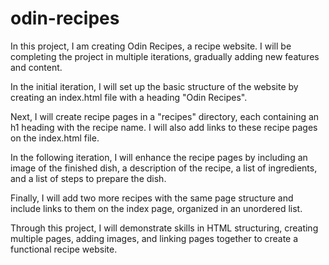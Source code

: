 # odin-recipes
In this project, I am creating Odin Recipes, a recipe website. I will be completing the project in multiple iterations, gradually adding new features and content.

In the initial iteration, I will set up the basic structure of the website by creating an index.html file with a heading "Odin Recipes".

Next, I will create recipe pages in a "recipes" directory, each containing an h1 heading with the recipe name. I will also add links to these recipe pages on the index.html file.

In the following iteration, I will enhance the recipe pages by including an image of the finished dish, a description of the recipe, a list of ingredients, and a list of steps to prepare the dish.

Finally, I will add two more recipes with the same page structure and include links to them on the index page, organized in an unordered list.

Through this project, I will demonstrate skills in HTML structuring, creating multiple pages, adding images, and linking pages together to create a functional recipe website.